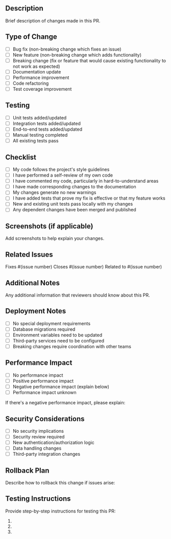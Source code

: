 ## Description
Brief description of changes made in this PR.

## Type of Change
- [ ] Bug fix (non-breaking change which fixes an issue)
- [ ] New feature (non-breaking change which adds functionality)
- [ ] Breaking change (fix or feature that would cause existing functionality to not work as expected)
- [ ] Documentation update
- [ ] Performance improvement
- [ ] Code refactoring
- [ ] Test coverage improvement

## Testing
- [ ] Unit tests added/updated
- [ ] Integration tests added/updated
- [ ] End-to-end tests added/updated
- [ ] Manual testing completed
- [ ] All existing tests pass

## Checklist
- [ ] My code follows the project's style guidelines
- [ ] I have performed a self-review of my own code
- [ ] I have commented my code, particularly in hard-to-understand areas
- [ ] I have made corresponding changes to the documentation
- [ ] My changes generate no new warnings
- [ ] I have added tests that prove my fix is effective or that my feature works
- [ ] New and existing unit tests pass locally with my changes
- [ ] Any dependent changes have been merged and published

## Screenshots (if applicable)
Add screenshots to help explain your changes.

## Related Issues
Fixes #(issue number)
Closes #(issue number)
Related to #(issue number)

## Additional Notes
Any additional information that reviewers should know about this PR.

## Deployment Notes
- [ ] No special deployment requirements
- [ ] Database migrations required
- [ ] Environment variables need to be updated
- [ ] Third-party services need to be configured
- [ ] Breaking changes require coordination with other teams

## Performance Impact
- [ ] No performance impact
- [ ] Positive performance impact
- [ ] Negative performance impact (explain below)
- [ ] Performance impact unknown

If there's a negative performance impact, please explain:

## Security Considerations
- [ ] No security implications
- [ ] Security review required
- [ ] New authentication/authorization logic
- [ ] Data handling changes
- [ ] Third-party integration changes

## Rollback Plan
Describe how to rollback this change if issues arise:

## Testing Instructions
Provide step-by-step instructions for testing this PR:

1. 
2. 
3. 